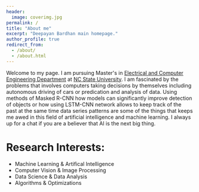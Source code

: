 ```yaml
---
header:
  image: coverimg.jpg
permalink: /
title: "About me"
excerpt: "Deepayan Bardhan main homepage."
author_profile: true
redirect_from: 
  - /about/
  - /about.html
---
```


Welcome to my page. I am pursuing Master's in [Electrical and Computer Engineering Department](https://www.ece.ncsu.edu/) at [NC State University](https://www.ncsu.edu/). I am fascinated by the problems that involves computers taking decisions by themselves including autonomous driving of cars or predication and analysis of data. Using methods of Masked R-CNN how models can significantly improve detection of objects or how using LSTM-CNN network allows to keep track of the past at the same time data series patterns are some of the things that keeps me awed in this field of artificial intelligence and machine learning. I always up for a chat if you are a believer that AI is the next big thing.

# Research Interests:
- Machine Learning & Artifical Intelligence
- Computer Vision & Image Processing
- Data Science & Data Analysis
- Algorithms & Optimizations
